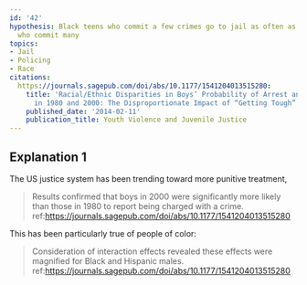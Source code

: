 ```yaml
---
id: '42'
hypothesis: Black teens who commit a few crimes go to jail as often as white teens
  who commit many
topics:
- Jail
- Policing
- Race
citations:
  https://journals.sagepub.com/doi/abs/10.1177/1541204013515280:
    title: 'Racial/Ethnic Disparities in Boys’ Probability of Arrest and Court Actions
      in 1980 and 2000: The Disproportionate Impact of “Getting Tough” on Crime'
    published_date: '2014-02-11'
    publication_title: Youth Violence and Juvenile Justice
---
```

## Explanation 1

The US justice system has been trending toward more punitive treatment,

> Results confirmed that boys in 2000 were significantly more likely than those in 1980 to report being charged with a crime.
> ref:https://journals.sagepub.com/doi/abs/10.1177/1541204013515280

This has been particularly true of people of color:

> Consideration of interaction effects revealed these effects were magnified for Black and Hispanic males.
> ref:https://journals.sagepub.com/doi/abs/10.1177/1541204013515280
